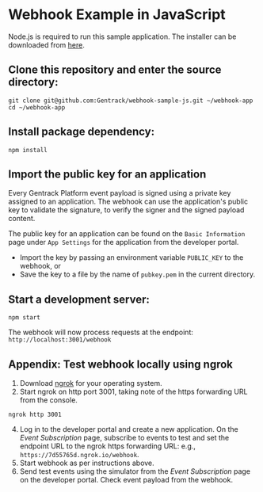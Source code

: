# Webhook Example in JavaScript
Node.js is required to run this sample application. The installer can be downloaded from [here](https://nodejs.org/en/).
## Clone this repository and enter the source directory:
```
git clone git@github.com:Gentrack/webhook-sample-js.git ~/webhook-app
cd ~/webhook-app

```
## Install package dependency:
```
npm install
```
## Import the public key for an application
Every Gentrack Platform event payload is signed using a private key assigned to an application. The webhook can use the application's public key to validate the signature, to verify the signer and the signed payload content.

The public key for an application can be found on the `Basic Information` page under `App Settings` for the application from the developer portal.
* Import the key by passing an environment variable `PUBLIC_KEY` to the webhook, or 
* Save the key to a file by the name of `pubkey.pem` in the current directory. 

## Start a development server:
```
npm start
```
The webhook will now process requests at the endpoint: `http://localhost:3001/webhook`
## Appendix: Test webhook locally using ngrok
1. Download [ngrok](https://ngrok.com/) for your operating system.
2. Start ngrok on http port 3001, taking note of the https forwarding URL from the console.
```
ngrok http 3001
```
4. Log in to the developer portal and create a new application. On the *Event Subscription* page, subscribe to events to test and set the endpoint URL to the ngrok https forwarding URL: e.g., `https://7d55765d.ngrok.io/webhook`.
5. Start webhook as per instructions above.
6. Send test events using the simulator from the *Event Subscription* page on the developer portal. Check event payload from the webhook.
